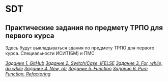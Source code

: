 # SDT
## Практические задания по предмету ТРПО для первого курса

Здесь будут выкладываться здания по предмету ТРПО для первого курса. Специальности ИСИТ(БМ) и ПМС

*[Задание 1. GitHub](Task-1.md)*
*[Задание 2. Switch/Case, IFELSE](Task-2.md)*
*[Задание 3. For, while, do while](Task-3.md)*
*[Задание 4. New, ptr](Task-4.md)*
*[Задание 5. Function](Task-5.md)*
*[Задание 6. Pure Function, Refactoring](Task6.pdf)*

